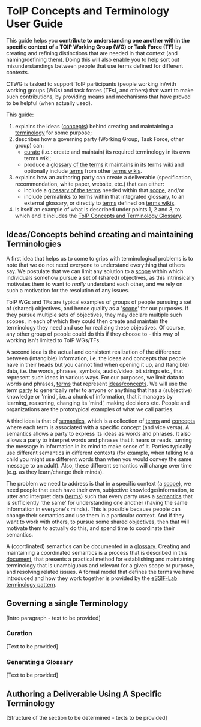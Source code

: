 # ToIP Concepts and Terminology User Guide

This guide helps you **contribute to understanding one another within the specific context of a TOIP Working Group (WG) or Task Force (TF)** by creating and refining distinctions that are needed in that context (and naming/defining them). Doing this will also enable you to help sort out misunderstandings between people that use terms defined for different contexts.

CTWG is tasked to support ToIP participants (people working in/with working groups (WGs) and task forces (TFs), and others) that want to make such contributions, by providing means and mechanisms that have proved to be helpful (when actually used).

This guide:
1. explains the ideas ([concepts](concept)) behind creating and maintaining a [terminology](terminology) for some purpose;
2. describes how a governing party (Working Group, Task Force, other group) can:
   - [curate](curate) (i.e.: create and maintain) its required terminology in its own terms wiki;
   - produce a [glossary of the terms](glossary) it maintains in its terms wiki and optionally include [terms](term) from other [terms wikis](terms-wiki).
3. explains how an authoring party can create a deliverable (specification, recommendation, white paper, website, etc.) that can either:
   - include a [glossary of the terms](glossary) needed within that [scope](scope), and/or
   - include permalinks to terms within that integrated glossary, to an external glossary, or directly to [terms](term) defined on [terms wikis](terms-wiki).
4. is itself an example of what is described under points 1, 2 and 3, to which end it includes the [ToIP Concepts and Terminology Glossary](toip-ctwg-glossary.md).

## Ideas/Concepts behind creating and maintaining Terminologies

A first idea that helps us to come to grips with terminological problems is to note that we do not need everyone to understand everything that others say. We postulate that we can limit any solution to a [scope](scope) within which individuals somehow pursue a set of (shared) objectives, as this intrinsically motivates them to want to *really* understand each other, and we rely on such a motivation for the resolution of any issues.

ToIP WGs and TFs are typical examples of groups of people pursuing a set of (shared) objectives, and hence qualify as a '[scope](scope)' for our purposes. If they pursue multiple sets of objectives, they may declare multiple such scopes, in each of which they could then create and maintain the terminology they need and use for realizing these objectives. Of course, any other group of people could do this if they choose to - this way of working isn't limited to ToIP WGs/TFs.

A second idea is the actual and consistent realization of the difference between (intangible) information, i.e. the ideas and concepts that people have in their heads but you cannot find when opening it up, and (tangible) data, i.e. the words, phrases, symbols, audio/video, bit strings etc., that represent such ideas in various ways. For our purposes, we limit data to words and phrases, [terms](term) that represent [ideas/concepts](concept). We will use the term [party](party@essiflab) to generically refer to anyone or anything that has a (subjective) knowledge or 'mind', i.e. a chunk of information, that it manages by learning, reasoning, changing its 'mind', making decisions etc. People and organizations are the prototypical examples of what we call parties.

A third idea is that of [semantics](semantics), which is a collection of [terms](term) and [concepts](concept) where each term is associated with a specific concept (and vice versa). A semantics allows a party to express its ideas as words and phrases. It also allows a party to interpret words and phrases that it hears or reads, turning the message in information in its mind to make sense of it. Parties typically use different semantics in different contexts (for example, when talking to a child you might use different words than when you would convey the same message to an adult). Also, these different semantics will change over time (e.g. as they learn/change their minds).

The problem we need to address is that in a specific context (a [scope](scope)), we need people that each have their own, subjective knowledge/information, to utter and interpret data ([terms](term)) such that every party uses a [semantics](semantics) that is sufficiently 'the same' for understanding one another (having the same information in everyone's minds). This is possible because people can change their semantics and use them in a particular context. And if they want to work with others, to pursue some shared objectives, then that will motivate them to actually do this, and spend time to coordinate their semantics.

A (coordinated) semantics can be documented in a [glossary](glossary). Creating and maintaining a coordinated semantics is a process that is described in this [document](https://www.researchgate.net/publication/352560909_On_Terminology_and_the_Resolution_of_Related_Issues), that presents a practical method for establishing and maintaining terminology that is unambiguous and relevant for a given scope or purpose, and resolving related issues. A formal model that defines the terms we have introduced and how they work together is provided by the [eSSIF-Lab terminology pattern](https://essif-lab.github.io/framework/docs/terms/pattern-terminology).


## Governing a single Terminology

[Intro paragraph - text to be provided]

### Curation

[Text to be provided]

### Generating a Glossary

[Text to be provided]

## Authoring a Deliverable Using A Specific Terminology

[Structure of the section to be determined - texts to be provided]
